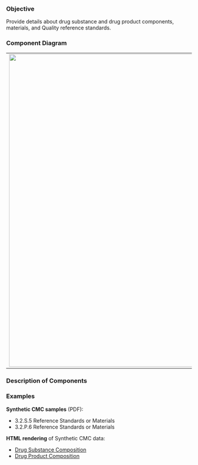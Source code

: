 ### Objective
Provide details about drug substance and drug product components, materials, and Quality reference standards.

### Component Diagram
<table>
<tr><td><img src="fhir-logo-www.png" width="850"/></td></tr>
</table>
 
### Description of Components

### Examples
<html>
<body>
<p><b>Synthetic CMC samples</b> (PDF):</p>
<ul><li>3.2.S.5 Reference Standards or Materials</li>
<li>3.2.P.6 Reference Standards or Materials</li></ul>
<p><b>HTML rendering</b> of Synthetic CMC data:</p>
<ul><li><a href="composition_rend_s.html">Drug Substance Composition</a> </li>
<li><a href="composition_rend_p.html">Drug Product Composition</a> </li></ul>
</body>
</html>